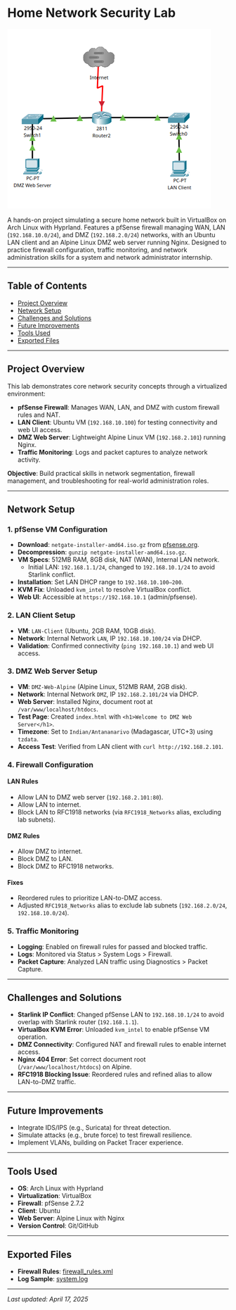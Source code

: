 # Home Network Security Lab

![Network Topology](topology.png)

A hands-on project simulating a secure home network built in VirtualBox on Arch Linux with Hyprland. Features a pfSense firewall managing WAN, LAN (`192.168.10.0/24`), and DMZ (`192.168.2.0/24`) networks, with an Ubuntu LAN client and an Alpine Linux DMZ web server running Nginx. Designed to practice firewall configuration, traffic monitoring, and network administration skills for a system and network administrator internship.

---

## Table of Contents

- [Project Overview](#project-overview)
- [Network Setup](#network-setup)
- [Challenges and Solutions](#challenges-and-solutions)
- [Future Improvements](#future-improvements)
- [Tools Used](#tools-used)
- [Exported Files](#exported-files)

---

## Project Overview

This lab demonstrates core network security concepts through a virtualized environment:

- **pfSense Firewall**: Manages WAN, LAN, and DMZ with custom firewall rules and NAT.
- **LAN Client**: Ubuntu VM (`192.168.10.100`) for testing connectivity and web UI access.
- **DMZ Web Server**: Lightweight Alpine Linux VM (`192.168.2.101`) running Nginx.
- **Traffic Monitoring**: Logs and packet captures to analyze network activity.

**Objective**: Build practical skills in network segmentation, firewall management, and troubleshooting for real-world administration roles.

---

## Network Setup

### 1. pfSense VM Configuration

- **Download**: `netgate-installer-amd64.iso.gz` from [pfsense.org](https://www.pfsense.org).
- **Decompression**: `gunzip netgate-installer-amd64.iso.gz`.
- **VM Specs**: 512MB RAM, 8GB disk, NAT (WAN), Internal LAN network.
  - Initial LAN: `192.168.1.1/24`, changed to `192.168.10.1/24` to avoid Starlink conflict.
- **Installation**: Set LAN DHCP range to `192.168.10.100–200`.
- **KVM Fix**: Unloaded `kvm_intel` to resolve VirtualBox conflict.
- **Web UI**: Accessible at `https://192.168.10.1` (admin/pfsense).

### 2. LAN Client Setup

- **VM**: `LAN-Client` (Ubuntu, 2GB RAM, 10GB disk).
- **Network**: Internal Network `LAN`, IP `192.168.10.100/24` via DHCP.
- **Validation**: Confirmed connectivity (`ping 192.168.10.1`) and web UI access.

### 3. DMZ Web Server Setup

- **VM**: `DMZ-Web-Alpine` (Alpine Linux, 512MB RAM, 2GB disk).
- **Network**: Internal Network `DMZ`, IP `192.168.2.101/24` via DHCP.
- **Web Server**: Installed Nginx, document root at `/var/www/localhost/htdocs`.
- **Test Page**: Created `index.html` with `<h1>Welcome to DMZ Web Server</h1>`.
- **Timezone**: Set to `Indian/Antananarivo` (Madagascar, UTC+3) using `tzdata`.
- **Access Test**: Verified from LAN client with `curl http://192.168.2.101`.

### 4. Firewall Configuration

#### LAN Rules
- Allow LAN to DMZ web server (`192.168.2.101:80`).
- Allow LAN to internet.
- Block LAN to RFC1918 networks (via `RFC1918_Networks` alias, excluding lab subnets).

#### DMZ Rules
- Allow DMZ to internet.
- Block DMZ to LAN.
- Block DMZ to RFC1918 networks.

#### Fixes
- Reordered rules to prioritize LAN-to-DMZ access.
- Adjusted `RFC1918_Networks` alias to exclude lab subnets (`192.168.2.0/24`, `192.168.10.0/24`).

### 5. Traffic Monitoring

- **Logging**: Enabled on firewall rules for passed and blocked traffic.
- **Logs**: Monitored via Status > System Logs > Firewall.
- **Packet Capture**: Analyzed LAN traffic using Diagnostics > Packet Capture.

---

## Challenges and Solutions

- **Starlink IP Conflict**: Changed pfSense LAN to `192.168.10.1/24` to avoid overlap with Starlink router (`192.168.1.1`).
- **VirtualBox KVM Error**: Unloaded `kvm_intel` to enable pfSense VM operation.
- **DMZ Connectivity**: Configured NAT and firewall rules to enable internet access.
- **Nginx 404 Error**: Set correct document root (`/var/www/localhost/htdocs`) on Alpine.
- **RFC1918 Blocking Issue**: Reordered rules and refined alias to allow LAN-to-DMZ traffic.

---

## Future Improvements

- Integrate IDS/IPS (e.g., Suricata) for threat detection.
- Simulate attacks (e.g., brute force) to test firewall resilience.
- Implement VLANs, building on Packet Tracer experience.

---

## Tools Used

- **OS**: Arch Linux with Hyprland
- **Virtualization**: VirtualBox
- **Firewall**: pfSense 2.7.2
- **Client**: Ubuntu
- **Web Server**: Alpine Linux with Nginx
- **Version Control**: Git/GitHub

---

## Exported Files

- **Firewall Rules**: [firewall_rules.xml](firewall_rules.xml)
- **Log Sample**: [system.log](system.log)

---

*Last updated: April 17, 2025*
